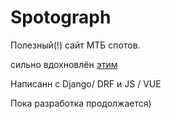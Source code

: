 # Spotograph

Полезный(!) сайт МТБ спотов.

сильно вдохновлён [этим](https://github.com/killthebee/afisha)

Написанн с Django/ DRF и JS / VUE

Пока разработка продолжается)

